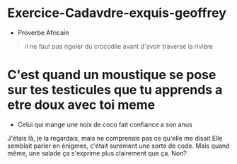 # Exercice-Cadavdre-exquis-geoffrey

- Proverbe Africain

> il ne faut pas rigoler du crocodile avant d'avoir traversé la rivière
# C'est quand un moustique se pose sur tes testicules que tu apprends a etre doux avec toi meme
- Celui qui mange une noix de coco fait confiance a son anus

J'étais là, je la regardais, mais ne comprenais pas ce qu'elle me disait
Elle semblait parler en énigmes, c'était surement une sorte de code.
Mais quand même, une salade ça s'exprime plus clairement que ça. Non?

